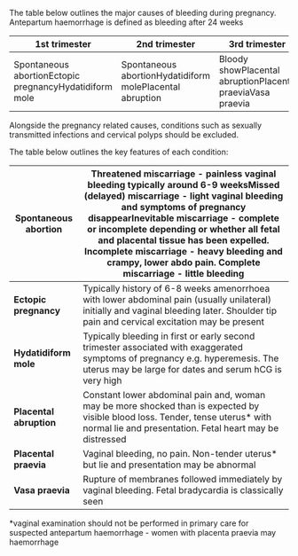 The table below outlines the major causes of bleeding during pregnancy. Antepartum haemorrhage is defined as bleeding after 24 weeks  
  


| **1st trimester** | **2nd trimester** | **3rd trimester** |
| --- | --- | --- |
| Spontaneous abortionEctopic pregnancyHydatidiform mole | Spontaneous abortionHydatidiform molePlacental abruption | Bloody showPlacental abruptionPlacenta praeviaVasa praevia |

  
Alongside the pregnancy related causes, conditions such as sexually transmitted infections and cervical polyps should be excluded.   
  
The table below outlines the key features of each condition:  
  


| **Spontaneous abortion** | **Threatened miscarriage** \- painless vaginal bleeding typically around 6\-9 weeks**Missed (delayed) miscarriage** \- light vaginal bleeding and symptoms of pregnancy disappear**Inevitable miscarriage** \- complete or incomplete depending or whether all fetal and placental tissue has been expelled. **Incomplete miscarriage** \- heavy bleeding and crampy, lower abdo pain. **Complete miscarriage** \- little bleeding |
| --- | --- |
| **Ectopic pregnancy** | Typically history of 6\-8 weeks amenorrhoea with lower abdominal pain (usually unilateral) initially and vaginal bleeding later. Shoulder tip pain and cervical excitation may be present |
| **Hydatidiform mole** | Typically bleeding in first or early second trimester associated with exaggerated symptoms of pregnancy e.g. hyperemesis. The uterus may be large for dates and serum hCG is very high |
| **Placental abruption** | Constant lower abdominal pain and, woman may be more shocked than is expected by visible blood loss. Tender, tense uterus\* with normal lie and presentation. Fetal heart may be distressed |
| **Placental praevia** | Vaginal bleeding, no pain. Non\-tender uterus\* but lie and presentation may be abnormal |
| **Vasa praevia** | Rupture of membranes followed immediately by vaginal bleeding. Fetal bradycardia is classically seen |

  
\*vaginal examination should not be performed in primary care for suspected antepartum haemorrhage \- women with placenta praevia may haemorrhage